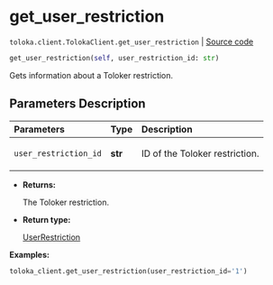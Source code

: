 # get_user_restriction
`toloka.client.TolokaClient.get_user_restriction` | [Source code](https://github.com/Toloka/toloka-kit/blob/v1.1.4/src/client/__init__.py#L3154)

```python
get_user_restriction(self, user_restriction_id: str)
```

Gets information about a Toloker restriction.

## Parameters Description

| Parameters | Type | Description |
| :----------| :----| :-----------|
`user_restriction_id`|**str**|<p>ID of the Toloker restriction.</p>

* **Returns:**

  The Toloker restriction.

* **Return type:**

  [UserRestriction](toloka.client.user_restriction.UserRestriction.md)

**Examples:**


```python
toloka_client.get_user_restriction(user_restriction_id='1')
```
